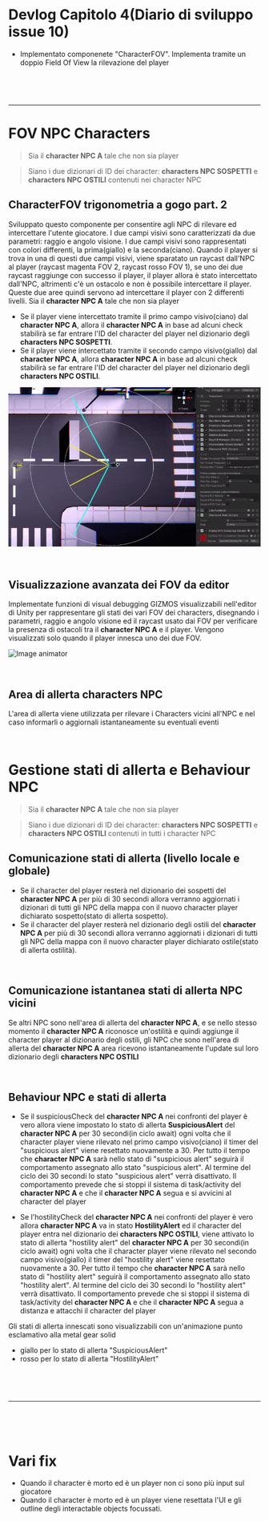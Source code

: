 # Devlog Capitolo 4(Diario di sviluppo issue 10)

- Implementato componenete "CharacterFOV". Implementa tramite un doppio Field Of View la rilevazione del player

<p>&nbsp;</p>
<p>&nbsp;</p>

---

# FOV NPC Characters
> Sia il **character NPC A** tale che non sia player

> Siano i due dizionari di ID dei character: **characters NPC SOSPETTI** e **characters NPC OSTILI** contenuti nei character NPC

## CharacterFOV trigonometria a gogo part. 2
Sviluppato questo componente per consentire agli NPC di rilevare ed intercettare l'utente giocatore.
I due campi visivi sono caratterizzati da due parametri: raggio e angolo visione.
I due campi visivi sono rappresentati con colori differenti, la prima(giallo) e la seconda(ciano).
Quando il player si trova in una di questi due campi visivi, viene sparatato un raycast dall'NPC al player (raycast magenta FOV 2, raycast rosso FOV 1), se uno dei due raycast raggiunge con successo il player, il player allora è stato intercettato dall'NPC, altrimenti c'è un ostacolo e non è possibile intercettare il player.
Queste due aree quindi servono ad intercettare il player con 2 differenti livelli.
Sia il **character NPC A** tale che non sia player
- Se il player viene intercettato tramite il primo campo visivo(ciano) dal **character NPC A**, allora il **character NPC A** in base ad alcuni check stabilirà se far entrare l'ID del character del player nel dizionario degli **characters NPC SOSPETTI**.
- Se il player viene intercettato tramite il secondo campo visivo(giallo) dal **character NPC A**, allora **character NPC A** in base ad alcuni check stabilirà se far entrare l'ID del character del player nel dizionario degli **characters NPC OSTILI**.

![Image animator](characterFOV.gif)

<p>&nbsp;</p>

## Visualizzazione avanzata dei FOV da editor
Implementate funzioni di visual debugging GIZMOS visualizzabili nell'editor di Unity per rappresentare gli stati dei vari FOV dei characters, disegnando i parametri, raggio e angolo visione ed il raycast usato dai FOV per verificare la presenza di ostacoli tra il **character NPC A** e il player. Vengono visualizzati solo quando il player innesca uno dei due FOV.

![Image animator](advancedEditorFOV.gif)


<p>&nbsp;</p>


## Area di allerta characters NPC
L'area di allerta viene utilizzata per rilevare i Characters vicini all'NPC e nel caso informarli o aggiornali istantaneamente su eventuali eventi

<p>&nbsp;</p>

# Gestione stati di allerta e Behaviour NPC
> Sia il **character NPC A** tale che non sia player

> Siano i due dizionari di ID dei character: **characters NPC SOSPETTI** e **characters NPC OSTILI** contenuti in tutti i character NPC

## Comunicazione stati di allerta (livello locale e globale)
- Se il character del player resterà nel dizionario dei sospetti del **character NPC A** per più di 30 secondi allora verranno aggiornati i dizionari di tutti gli NPC della mappa con il nuovo character player dichiarato sospetto(stato di allerta sospetto).
- Se il character del player resterà nel dizionario degli ostili del **character NPC A** per più di 30 secondi allora verranno aggiornati i dizionari di tutti gli NPC della mappa con il nuovo character player dichiarato ostile(stato di allerta ostilità).

<p>&nbsp;</p>

## Comunicazione istantanea stati di allerta NPC vicini
Se altri NPC sono nell'area di allerta del **character NPC A**, e se nello stesso momento il **character NPC A** riconosce un'ostilità e quindi aggiunge il character player al dizionario degli ostili, gli NPC che sono nell'area di allerta del **character NPC A** area ricevono istantaneamente l'update sul loro dizionario degli **characters NPC OSTILI**

<p>&nbsp;</p>

## Behaviour NPC e stati di allerta
- Se il suspiciousCheck del **character NPC A** nei confronti del player è vero allora viene impostato lo stato di allerta **SuspiciousAlert** del **character NPC A** per 30 secondi(in ciclo await) ogni volta che il character player viene rilevato nel primo campo visivo(ciano) il timer del "suspicious alert" viene resettato nuovamente a 30. Per tutto il tempo che **character NPC A** sarà nello stato di "suspicious alert" seguirà il comportamento assegnato allo stato "suspicious alert". Al termine del ciclo dei 30 secondi lo stato "suspicious alert" verrà disattivato. Il comportamento prevede che si stoppi il sistema di task/activity del **character NPC A** e che il **character NPC A** segua e si avvicini al character del player

- Se l'hostilityCheck del **character NPC A** nei confronti del player è vero allora **character NPC A** va in stato **HostilityAlert** ed il character del player entra nel dizionario dei **characters NPC OSTILI**, viene attivato lo stato di allerta "hostility alert" del **character NPC A** per 30 secondi(in ciclo await) ogni volta che il character player viene rilevato nel secondo campo visivo(giallo) il timer del "hostility alert" viene resettato nuovamente a 30. Per tutto il tempo che **character NPC A** sarà nello stato di "hostility alert" seguirà il comportamento assegnato allo stato "hostility alert". Al termine del ciclo dei 30 secondi lo "hostility alert" verrà disattivato. Il comportamento prevede che si stoppi il sistema di task/activity del **character NPC A** e che il **character NPC A** segua a distanza e attacchi il character del player

Gli stati di allerta innescati sono visualizzabili con un'animazione punto esclamativo alla metal gear solid
- giallo per lo stato di allerta "SuspiciousAlert"
- rosso per lo stato di allerta "HostilityAlert"
<p>&nbsp;</p>
<p>&nbsp;</p>

---

<p>&nbsp;</p>
<p>&nbsp;</p>

# Vari fix
- Quando il character è morto ed è un player non ci sono più input sul giocatore
- Quando il character è morto ed è un player viene resettata l'UI e gli outline degli interactable objects focussati.